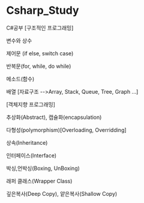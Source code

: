 # Csharp_Study
C#공부
[구조적인 프로그래밍]

변수와 상수

제어문 (if else, switch case)

반복문(for, while, do while)

메소드(함수)

배열 [자료구조 -->Array, Stack, Queue, Tree, Graph ...]

[객체지향 프로그래밍]

추상화(Abstract), 캡슐화(encapsulation)

다형성(polymorphism)[Overloading, Overridding]

상속(Inheritance)

인터페이스(Interface)

박싱,언박싱(Boxing, UnBoxing)

래퍼 클래스(Wrapper Class)

깊은복사(Deep Copy), 얕은복사(Shallow Copy)
